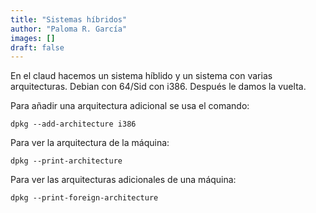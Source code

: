 ```yaml
---
title: "Sistemas híbridos"
author: "Paloma R. García"
images: []
draft: false
---
```

En el claud hacemos un sistema híblido y un sistema con varias arquitecturas. Debian con 64/Sid con i386. Después le damos la vuelta.

Para añadir una arquitectura adicional se usa el comando:
~~~
dpkg --add-architecture i386
~~~

Para ver la arquitectura de la máquina:
~~~
dpkg --print-architecture
~~~

Para ver las arquitecturas adicionales de una máquina:
~~~
dpkg --print-foreign-architecture
~~~



